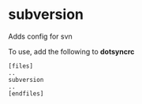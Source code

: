subversion
==========

Adds config for svn

To use, add the following to **dotsyncrc**

    [files]
    ..
    subversion
    ..
    [endfiles]

